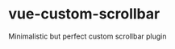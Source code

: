 # vue-custom-scrollbar

Minimalistic but perfect custom scrollbar plugin

<ClientOnly>
<demo-1></demo-1>

</ClientOnly>
